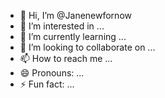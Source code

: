 - 👋 Hi, I’m @Janenewfornow
- 👀 I’m interested in ...
- 🌱 I’m currently learning ...
- 💞️ I’m looking to collaborate on ...
- 📫 How to reach me ...
- 😄 Pronouns: ...
- ⚡ Fun fact: ...

<!---
Janenewfornow/Janenewfornow is a ✨ special ✨ repository because its `README.md` (this file) appears on your GitHub profile.
You can click the Preview link to take a look at your changes.
--->
